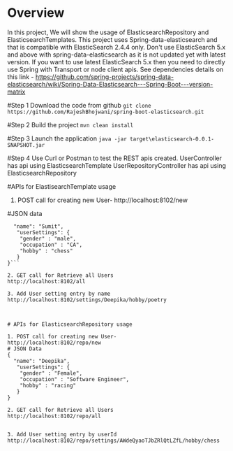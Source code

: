 
# Overview
In this project, We will show the usage of ElasticsearchRepository and ElasticsearchTemplates.
This project uses Spring-data-elasticsearch and that is compatible with ElasticSearch 2.4.4 only.
Don't use ElasticSearch 5.x and above with spring-data-elasticsearch as it is not updated yet with latest version. 
If you want to use latest ElasticSearch 5.x then you need to directly use Spring with Transport or node client apis.
See dependencies details on this link -
https://github.com/spring-projects/spring-data-elasticsearch/wiki/Spring-Data-Elasticsearch---Spring-Boot---version-matrix

#Step 1 Download the code from github
```git clone https://github.com/RajeshBhojwani/spring-boot-elasticsearch.git ```

#Step 2 Build the project
```mvn clean install```

#Step 3 Launch the application
```java -jar target\elasticsearch-0.0.1-SNAPSHOT.jar```

#Step 4  Use Curl or Postman to test the REST apis created. 
UserController has api using ElasticsearchTemplate
UserRepositoryController has api using ElasticsearchRepository

#APIs for ElastisearchTemplate usage
1. POST call for creating new User-
http://localhost:8102/new

#JSON data
```{
  "name": "Sumit",
   "userSettings": {
   	"gender" : "male",
   	"occupation" : "CA",
   	"hobby" : "chess"
   }
}```

2. GET call for Retrieve all Users
http://localhost:8102/all

3. Add User setting entry by name
http://localhost:8102/settings/Deepika/hobby/poetry



# APIs for ElasticsearchRepository usage

1. POST call for creating new User-
http://localhost:8102/repo/new
# JSON Data
{
  "name": "Deepika",
   "userSettings": {
   	"gender" : "Female",
   	"occupation" : "Software Engineer",
   	"hobby" : "racing"
   }
}

2. GET call for Retrieve all Users
http://localhost:8102/repo/all


3. Add User setting entry by userId
http://localhost:8102/repo/settings/AWdeQyaoTJbZRlQtLZfL/hobby/chess







